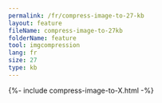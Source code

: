 ```yaml
---
permalink: /fr/compress-image-to-27-kb
layout: feature
fileName: compress-image-to-27kb
folderName: feature
tool: imgcompression
lang: fr
size: 27
type: kb
---
```


{%- include compress-image-to-X.html -%}
